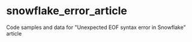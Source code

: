 # snowflake_error_article
Code samples and data for "Unexpected EOF syntax error in Snowflake" article
